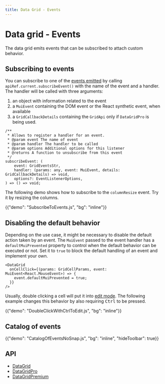 ```yaml
---
title: Data Grid - Events
---
```


# Data grid - Events [<span class="plan-pro"></span>](https://mui.com/store/items/mui-x-pro/)

<p class="description">The data grid emits events that can be subscribed to attach custom behavior.</p>

## Subscribing to events

You can subscribe to one of the [events emitted](/x/react-data-grid/events/#catalog-of-events) by calling `apiRef.current.subscribeEvent()` with the name of the event and a handler. The handler will be called with three arguments:

1. an object with information related to the event
2. a `MuiEvent` containing the DOM event or the React synthetic event, when available
3. a `GridCallbackDetails` containing the `GridApi` only if `DataGridPro` is being used.

```tsx
/**
 * Allows to register a handler for an event.
 * @param event The name of event
 * @param handler The handler to be called
 * @param options Additional options for this listener
 * @returns A function to unsubscribe from this event
 */
subscribeEvent: (
    event: GridEventsStr,
    handler: (params: any, event: MuiEvent, details: GridCallbackDetails) => void,
    options?: EventListenerOptions,
) => () => void;
```

The following demo shows how to subscribe to the `columnResize` event. Try it by resizing the columns.

{{"demo": "SubscribeToEvents.js", "bg": "inline"}}

## Disabling the default behavior

Depending on the use case, it might be necessary to disable the default action taken by an event.
The `MuiEvent` passed to the event handler has a `defaultMuiPrevented` property to control when the default behavior can be executed or not.
Set it to `true` to block the default handling of an event and implement your own.

```tsx
<DataGrid
  onCellClick={(params: GridCellParams, event: MuiEvent<React.MouseEvent>) => {
    event.defaultMuiPrevented = true;
  }}
/>
```

Usually, double clicking a cell will put it into [edit mode](/x/react-data-grid/editing/).
The following example changes this behavior by also requiring <kbd class="key">Ctrl</kbd> to be pressed.

{{"demo": "DoubleClickWithCtrlToEdit.js", "bg": "inline"}}

## Catalog of events

{{"demo": "CatalogOfEventsNoSnap.js", "bg": "inline", "hideToolbar": true}}

## API

- [DataGrid](/x/api/data-grid/data-grid/)
- [DataGridPro](/x/api/data-grid/data-grid-pro/)
- [DataGridPremium](/x/api/data-grid/data-grid-premium/)
